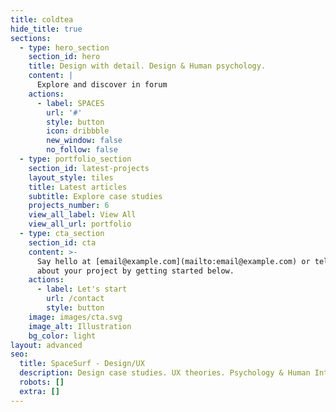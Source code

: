 ```yaml
---
title: coldtea
hide_title: true
sections:
  - type: hero_section
    section_id: hero
    title: Design with detail. Design & Human psychology.
    content: |
      Explore and discover in forum
    actions:
      - label: SPACES
        url: '#'
        style: button
        icon: dribbble
        new_window: false
        no_follow: false
  - type: portfolio_section
    section_id: latest-projects
    layout_style: tiles
    title: Latest articles
    subtitle: Explore case studies
    projects_number: 6
    view_all_label: View All
    view_all_url: portfolio
  - type: cta_section
    section_id: cta
    content: >-
      Say hello at [email@example.com](mailto:email@example.com) or tell us more
      about your project by getting started below.
    actions:
      - label: Let's start
        url: /contact
        style: button
    image: images/cta.svg
    image_alt: Illustration
    bg_color: light
layout: advanced
seo:
  title: SpaceSurf - Design/UX
  description: Design case studies. UX theories. Psychology & Human Interactions.
  robots: []
  extra: []
---
```


